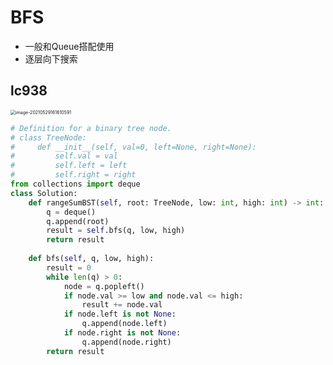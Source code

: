 # BFS

- 一般和Queue搭配使用
- 逐层向下搜索



## lc938

<img src="C:\Users\Zhengyang\AppData\Roaming\Typora\typora-user-images\image-20210529161610591.png" alt="image-20210529161610591" style="zoom:50%;" />



```python
# Definition for a binary tree node.
# class TreeNode:
#     def __init__(self, val=0, left=None, right=None):
#         self.val = val
#         self.left = left
#         self.right = right
from collections import deque
class Solution:
    def rangeSumBST(self, root: TreeNode, low: int, high: int) -> int:
        q = deque()
        q.append(root)
        result = self.bfs(q, low, high)
        return result
        
    def bfs(self, q, low, high):
        result = 0
        while len(q) > 0:
            node = q.popleft()
            if node.val >= low and node.val <= high:
                result += node.val
            if node.left is not None:
                q.append(node.left)
            if node.right is not None:
                q.append(node.right)
        return result    
            
```

